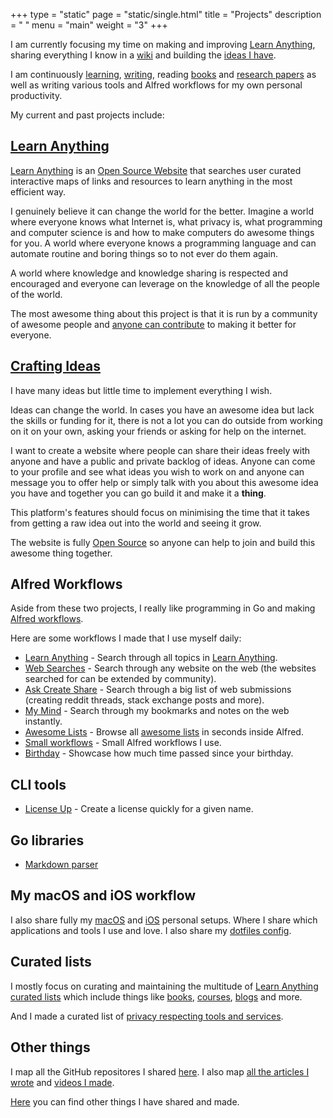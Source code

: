 +++
type = "static"
page = "static/single.html"
title = "Projects"
description = " "
menu = "main"
weight = "3"
+++

I am currently focusing my time on making and improving [Learn Anything](https://learn-anything.xyz/), sharing everything I know in a [wiki](https://wiki.nikitavoloboev.xyz) and building the [ideas I have](https://trello.com/b/alB1ryRP).

I am continuously [learning](https://trello.com/b/cu32qF3q), [writing](https://medium.com/@NikitaVoloboev), reading [books](https://wiki.nikitavoloboev.xyz/books/Books.html) and [research papers](https://wiki.nikitavoloboev.xyz/research-papers/research-papers.html) as well as writing various tools and Alfred workflows for my own personal productivity.

My current and past projects include:

## [Learn Anything](https://learn-anything.xyz)
[Learn Anything](https://learn-anything.xyz/) is an [Open Source Website](https://github.com/learn-anything/learn-anything) that searches user curated interactive maps of links and resources to learn anything in the most efficient way.

I genuinely believe it can change the world for the better. Imagine a world where everyone knows what Internet is, what privacy is, what programming and computer science is and how to make computers do awesome things for you. A world where everyone knows a programming language and can automate routine and boring things so to not ever do them again.

A world where knowledge and knowledge sharing is respected and encouraged and everyone can leverage on the knowledge of all the people of the world.

The most awesome thing about this project is that it is run by a community of awesome people and [anyone can contribute](https://github.com/learn-anything/learn-anything/wiki/Contributing) to making it better for everyone.

## [Crafting Ideas](https://github.com/nikitavoloboev/crafting-ideas)
I have many ideas but little time to implement everything I wish.

Ideas can change the world. In cases you have an awesome idea but lack the skills or funding for it, there is not a lot you can do outside from working on it on your own, asking your friends or asking for help on the internet.

I want to create a website where people can share their ideas freely with anyone and have a public and private backlog of ideas. Anyone can come to your profile and see what ideas you wish to work on and anyone can message you to offer help or simply talk with you about this awesome idea you have and together you can go build it and make it a **thing**.

This platform's features should focus on minimising the time that it takes from getting a raw idea out into the world and seeing it grow.

The website is fully [Open Source](https://github.com/nikitavoloboev/crafting-ideas) so anyone can help to join and build this awesome thing together.

## Alfred Workflows
Aside from these two projects, I really like programming in Go and making [Alfred workflows](https://github.com/learn-anything/alfred-workflows).

Here are some workflows I made that I use myself daily:

- [Learn Anything](https://github.com/nikitavoloboev/alfred-learn-anything) - Search through all topics in [Learn Anything](https://learn-anything.xyz/).
- [Web Searches](https://github.com/nikitavoloboev/alfred-web-searches) - Search through any website on the web (the websites searched for can be extended by community).
- [Ask Create Share](https://github.com/nikitavoloboev/alfred-ask-create-share) - Search through a big list of web submissions (creating reddit threads, stack exchange posts and more).
- [My Mind](https://github.com/nikitavoloboev/alfred-my-mind) - Search through my bookmarks and notes on the web instantly.
- [Awesome Lists](https://github.com/nikitavoloboev/alfred-awesome-lists) - Browse all [awesome lists](https://github.com/sindresorhus/awesome) in seconds inside Alfred.
- [Small workflows](https://github.com/nikitavoloboev/small-workflows) - Small Alfred workflows I use.
- [Birthday](https://github.com/nikitavoloboev/alfred-birthday) - Showcase how much time passed since your birthday.

## CLI tools
- [License Up](https://github.com/nikitavoloboev/license-up) - Create a license quickly for a given name.

## Go libraries
- [Markdown parser](https://github.com/nikitavoloboev/markdown-parser)

## My macOS and iOS workflow
I also share fully my [macOS](https://github.com/nikitavoloboev/my-mac-os) and [iOS](https://github.com/nikitavoloboev/my-ios) personal setups. Where I share which applications and tools I use and love. I also share my [dotfiles config](https://github.com/nikitavoloboev/dotfiles).

## Curated lists
I mostly focus on curating and maintaining the multitude of [Learn Anything curated lists](https://github.com/learn-anything/learn-anything/wiki/Curated-Lists) which include things like [books](https://github.com/learn-anything/books), [courses](https://github.com/learn-anything/courses), [blogs](https://github.com/learn-anything/blogs) and more.

And I made a curated list of [privacy respecting tools and services](https://github.com/nikitavoloboev/privacy-respecting).

## Other things
I map all the GitHub repositores I shared [here](https://wiki.nikitavoloboev.xyz/sharing/my-github.html). I also map [all the articles I wrote](https://wiki.nikitavoloboev.xyz/sharing/my-articles.html) and [videos I made](https://wiki.nikitavoloboev.xyz/sharing/my-youtube.html).

[Here](https://wiki.nikitavoloboev.xyz/sharing/sharing.html) you can find other things I have shared and made.
